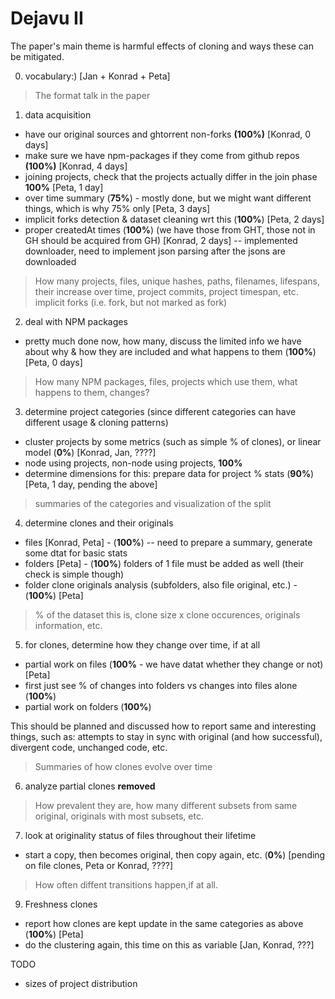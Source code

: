 # Dejavu II

The paper's main theme is harmful effects of cloning and ways these can be mitigated. 

0) vocabulary:) [Jan + Konrad + Peta]

> The format talk in the paper

1) data acquisition

- have our original sources and ghtorrent non-forks **(100%)** [Konrad, 0 days]
- make sure we have npm-packages if they come from github repos **(100%)** [Konrad, 4 days] 
- joining projects, check that the projects actually differ in the join phase **100%** [Peta, 1 day] 
- over time summary (**75%**) - mostly done, but we might want different things, which is why 75% only [Peta, 3 days]
- implicit forks detection & dataset cleaning wrt this (**100%**) [Peta, 2 days]
- proper createdAt times (**100%**) (we have those from GHT, those not in GH should be acquired from GH) [Konrad, 2 days] -- implemented downloader, need to implement json parsing after the jsons are downloaded

> How many projects, files, unique hashes, paths, filenames, lifespans, their increase over time, project commits, project timespan, etc.
> implicit forks (i.e. fork, but not marked as fork)

2) deal with NPM packages

- pretty much done now, how many, discuss the limited info we have about why & how they are included and what happens to them (**100%**) [Peta, 0 days]

> How many NPM packages, files, projects which use them, what happens to them, changes? 

3) determine project categories (since different categories can have different usage & cloning patterns)

- cluster projects by some metrics (such as simple % of clones), or linear model  (**0%**) [Konrad, Jan, ????]
- node using projects, non-node using projects, **100%**
- determine dimensions for this: prepare data for project % stats (**90%**) [Peta, 1 day, pending the above] 

> summaries of the categories and visualization of the split

4) determine clones and their originals

- files [Konrad, Peta] - (**100%**) -- need to prepare a summary, generate some dtat for basic stats
- folders [Peta] - (**100%**) folders of 1 file must be added as well (their check is simple though)
- folder clone originals analysis (subfolders, also file original, etc.) - (**100%**) [Peta]

> % of the dataset this is, clone size x clone occurences, originals information, etc. 

5) for clones, determine how they change over time, if at all

- partial work on files (**100%** - we have datat whether they change or not) [Peta]
- first just see % of changes into folders vs changes into files alone (**100%**)
- partial work on folders (**100%**) 

This should be planned and discussed how to report same and interesting things, such as: attempts to stay in sync with original (and how successful), divergent code, unchanged code, etc.

> Summaries of how clones evolve over time

6) analyze partial clones **removed**

> How prevalent they are, how many different subsets from same original, originals with most subsets, etc. 

7) look at originality status of files throughout their lifetime

- start a copy, then becomes original, then copy again, etc. (**0%**) [pending on file clones, Peta or Konrad, ????]

> How often diffent transitions happen,if at all. 

9) Freshness clones

- report how clones are kept update in the same categories as above (**100%**) [Peta]
- do the clustering again, this time on this as variable [Jan, Konrad, ???]









TODO

- sizes of project distribution
